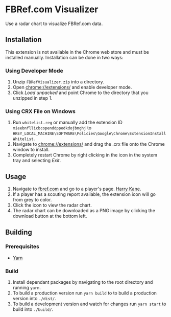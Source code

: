 # FBRef.com Visualizer

Use a radar chart to visualize FBRef.com data.

## Installation

This extension is not available in the Chrome web store and must be installed manually.
Installation can be done in two ways:

### Using Developer Mode

1. Unzip `FBRefVisualizer.zip` into a directory.
2. Open <chrome://extensions/> and enable developer mode.
3. Click _Load unpacked_ and point Chrome to the directory that you unzipped in step 1.

### Using CRX File on Windows
1. Run `whitelist.reg` or manually add the extension ID `mieebnfllicbcopenddppodkdojbmghj` to `HKEY_LOCAL_MACHINE\SOFTWARE\Policies\Google\Chrome\ExtensionInstallWhitelist`.
2. Navigate to <chrome://extensions/> and drag the .crx file onto the Chrome window to install.
3. Completely restart Chrome by right clicking in the icon in the system tray and selecting _Exit_.

## Usage

1. Navigate to [fbref.com][1] and go to a player's page. [Harry Kane][2].
2. If a player has a scouting report available, the extension icon will go from grey to color.
3. Click the icon to view the radar chart.
4. The radar chart can be downloaded as a PNG image by clicking the download button at the bottom left.

## Building

### Prerequisites

* [Yarn][3]

### Build

1. Install dependant packages by navigating to the root directory and running `yarn`.
2. To build a production version run `yarn build` to to build a production version into `./dist/`.
3. To build a development version and watch for changes run `yarn start` to build into `./build/`.

[1]: https://fbref.com/
[2]: https://fbref.com/en/players/21a66f6a/Harry-Kane
[3]: https://yarnpkg.com/
